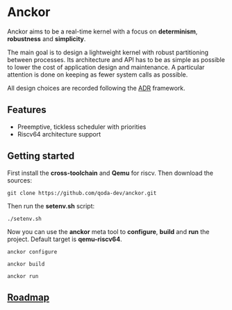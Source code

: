 # Anckor

Anckor aims to be a real-time kernel with a focus on **determinism**, **robustness** and **simplicity**.

The main goal is to design a lightweight kernel with robust partitioning between processes. Its architecture and API has to be as simple as possible to lower the cost of application design and maintenance. A particular attention is done on keeping as fewer system calls as possible.

All design choices are recorded following the [ADR](./doc/arch/README.md) framework.

## Features

* Preemptive, tickless scheduler with priorities
* Riscv64 architecture support

## Getting started

First install the **cross-toolchain** and **Qemu** for riscv. Then download the sources:

```shell
git clone https://github.com/qoda-dev/anckor.git
```
Then run the **setenv.sh** script: 

```shell
./setenv.sh
```

Now you can use the **anckor** meta tool to **configure**, **build** and **run** the project. Default target is **qemu-riscv64**.

```shell
anckor configure

anckor build

anckor run
```

## [Roadmap](/ROADMAP.md)